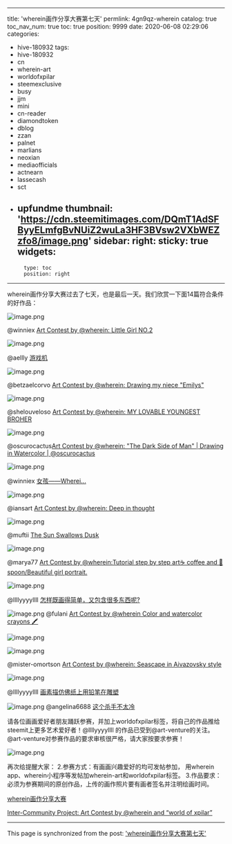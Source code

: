 
---
title: 'wherein画作分享大赛第七天'
permlink: 4gn9qz-wherein
catalog: true
toc_nav_num: true
toc: true
position: 9999
date: 2020-06-08 02:29:06
categories:
- hive-180932
tags:
- hive-180932
- cn
- wherein-art
- worldofxpilar
- steemexclusive
- busy
- jjm
- mini
- cn-reader
- diamondtoken
- dblog
- zzan
- palnet
- marlians
- neoxian
- mediaofficials
- actnearn
- lassecash
- sct
- upfundme
thumbnail: 'https://cdn.steemitimages.com/DQmT1AdSFByyELmfgBvNUiZ2wuLa3HF3BVsw2VXbWEZzfo8/image.png'
sidebar:
    right:
        sticky: true
widgets:
    -
        type: toc
        position: right
---


wherein画作分享大赛过去了七天，也是最后一天。我们欣赏一下面14篇符合条件的好作品：



![image.png](https://cdn.steemitimages.com/DQmT1AdSFByyELmfgBvNUiZ2wuLa3HF3BVsw2VXbWEZzfo8/image.png)

@winniex [Art Contest by @wherein: Little Girl NO.2](https://steemcn.herokuapp.com/wherein/@winniex/wherein-1591538793416)


![image.png](https://cdn.steemitimages.com/DQmbcJRbeZQUcMLovBHdkQ84cBRGocuXcRYk24V9qgXivGi/image.png)

@aellly [游戏机](https://steemcn.herokuapp.com/wherein/@aellly/wherein-1591539782332)

![image.png](https://cdn.steemitimages.com/DQmeh9pZeRnx7RRFLtJwVGAVGJc8hMGxDB8Q1Q7Giv99qpY/image.png)

@betzaelcorvo [Art Contest by @wherein: Drawing my niece "Emilys"](https://steemcn.herokuapp.com/hive-185836/@betzaelcorvo/art-contest-by-wherein-drawing-my-niece-emilys)



![image.png](https://cdn.steemitimages.com/DQmfBXmy6qbti9ADr1moEa7PQsKS3HkUgcGu1KsdhqUfHoB/image.png)

@shelouveloso [Art Contest by @wherein: MY LOVABLE YOUNGEST BROHER](https://steemcn.herokuapp.com/hive-185836/@shelouveloso/art-contest-by-wherein-my-lovable-youngest-broher)

![image.png](https://cdn.steemitimages.com/DQmeDamoT1SR9VDJ1CbTRQHmMyTpkubqyL638qyx6yf6XbF/image.png)

@oscurocactus[Art Contest by @wherein: "The Dark Side of Man" | Drawing in Watercolor | @oscurocactus](https://steemcn.herokuapp.com/hive-185836/@oscurocactus/art-contest-by-wherein-the-dark-side-of-man-or-drawing-in-watercolor-or-oscurocactus)

![image.png](https://cdn.steemitimages.com/DQmXhXbbkJfJVSGNKEMf3LAr53dyv2PUUajsVgdDetm3Pqg/image.png)

@winniex  [女孩——Wherei...](https://steemcn.herokuapp.com/wherein/@winniex/wherein-1591372926592)

![image.png](https://cdn.steemitimages.com/DQmawoyGtc5LqeSuM6u3hrPHhBhRWCF7pAE2HVHYp35vHVi/image.png)


@iansart  [Art Contest by @wherein: Deep in thought](https://steemcn.herokuapp.com/hive-185836/@iansart/3c4qkk-art-contest-by-wherein-deep-in-thought)


![image.png](https://cdn.steemitimages.com/DQmPZGqhgMPEHdyvswmFyLn87FQWbGYVkrDxBggmg3prNBf/image.png)


@muftii [The Sun Swallows Dusk](https://steemcn.herokuapp.com/hive-185836/@muftii/the-sun-swallows-dusk)

![image.png](https://cdn.steemitimages.com/DQmY86SGUXrJcLueGoxwiL5feZ7PMwL1q5MJqbhnmUqqH4R/image.png)

@marya77 [Art Contest by @wherein:Tutorial step by step art☕ coffee and 🥄spoon/Beautiful girl portrait.](https://steemcn.herokuapp.com/wherein-art/@marya77/art-contest-by-wherein-tutorial-step-by-step-art-coffee-and-spoon-beautiful-girl-portrait)


![image.png](https://cdn.steemitimages.com/DQmSHBVVMjeXLNKrBZ6pL4kRjRkFPSRXK8EXNxNGwargsPv/image.png)



@llllyyyyllll [怎样既画得简单，又包含很多东西呢?](https://steemcn.herokuapp.com/wherein/@llllyyyyllll/20200603t063823379z)

![image.png](https://cdn.steemitimages.com/DQmaT4btWyX4YwMTNNPaWvCX1DvYYd79JE5aetRReJWPWz1/image.png)
@fulani  [Art Contest by @wherein Color and watercolor crayons 🖍️](https://steem.buzz/hive-185836/@fulani/art-contest-by-wherein-color-and-watercolor-crayons)

![image.png](https://cdn.steemitimages.com/DQmbcWHbY5z239JgM1iQ2c91Vqb9dsq3rxaY5dHqNKPLUQA/image.png)


![image.png](https://cdn.steemitimages.com/DQmbEEec5nFk3UjBtqUiF7jY5cS42QqFwZiyBWLn5otqfc8/image.png)

@mister-omortson  [Art Contest by @wherein: Seascape in Aivazovsky style](https://steem.buzz/hive-185836/@mister-omortson/art-contest-by-wherein-seascape-in-aivazovsky-style)






![image.png](https://cdn.steemitimages.com/DQmYJ156NnpRCxQLRZRqDC2VMdv4cvViGWb4wq16FoXYqmn/image.png)

@llllyyyyllll  [画素描仿佛纸上用铅笔在雕塑](https://steem.buzz/wherein/@llllyyyyllll/20200601t040413690z)



![image.png](https://cdn.steemitimages.com/DQmRe1kvyvTEKSBtLzmvzhxTVNWNNfKiMhMAAUVUWZL8tnC/image.png)
@angelina6688    [这个杀手不太冷](https://steem.buzz/wherein/@angelina6688/wherein-1590970405430)


请各位画画爱好者朋友踊跃参赛，并加上worldofxpilar标签，将自己的作品推给steemit上更多艺术爱好者！@llllyyyyllll 的作品已受到@art-venture的关注。
@art-venture对参赛作品的要求审核很严格，请大家按要求参赛！


![image.png](https://cdn.steemitimages.com/DQmZHvK8W1aKfLThZR15KiwbXmMAChCGbZM7qrxiPueJcXR/image.png)


再次给提醒大家：
2.参赛方式：有画画兴趣爱好的均可发帖参加， 用wherein app、wherein小程序等发帖加wherein-art和worldofxpilar标签。
3.作品要求：必须为参赛期间的原创作品，上传的画作照片要有画者签名并注明绘画时间。





[wherein画作分享大赛](https://steem.buzz/hive-180932/@m18207319997/wherein-the-drawing-and-painting-artwork-contest-of-wherein)



[Inter-Community Project: Art Contest by @wherein and “world of xpilar”](https://steemcn.herokuapp.com/hive-185836/@art-venture/inter-community-project-art-contest-by-wherein-and-world-of-xpilar)

- - -

This page is synchronized from the post: ['wherein画作分享大赛第七天'](https://steemit.com/@m18207319997/4gn9qz-wherein)
